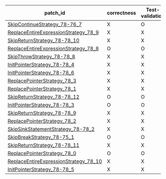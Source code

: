  | patch_id |correctness |Test-validation |NPEX-validation |
 |--- | --- | --- | --- | 
 | [SkipContinueStrategy_78-76_7](./patches/SkipContinueStrategy_78-76_7/patch.java#L89) | X | O | X | 
 | [ReplaceEntireExpressionStrategy_78_9](./patches/ReplaceEntireExpressionStrategy_78_9/patch.java#L89) | X | X | X | 
 | [SkipReturnStrategy_78-78_10](./patches/SkipReturnStrategy_78-78_10/patch.java#L89) | X | X | X | 
 | [ReplaceEntireExpressionStrategy_78_8](./patches/ReplaceEntireExpressionStrategy_78_8/patch.java#L89) | O | O | O | 
 | [SkipThrowStrategy_78-78_8](./patches/SkipThrowStrategy_78-78_8/patch.java#L89) | X | X | X | 
 | [InitPointerStrategy_78-78_4](./patches/InitPointerStrategy_78-78_4/patch.java#L89) | X | X | X | 
 | [InitPointerStrategy_78-78_6](./patches/InitPointerStrategy_78-78_6/patch.java#L89) | X | X | X | 
 | [ReplacePointerStrategy_78_3](./patches/ReplacePointerStrategy_78_3/patch.java#L89) | X | X | X | 
 | [ReplacePointerStrategy_78_1](./patches/ReplacePointerStrategy_78_1/patch.java#L89) | X | X | X | 
 | [SkipReturnStrategy_78-78_12](./patches/SkipReturnStrategy_78-78_12/patch.java#L89) | O | O | O | 
 | [InitPointerStrategy_78-78_3](./patches/InitPointerStrategy_78-78_3/patch.java#L89) | O | O | X | 
 | [SkipReturnStrategy_78-78_9](./patches/SkipReturnStrategy_78-78_9/patch.java#L89) | X | X | X | 
 | [ReplacePointerStrategy_78_2](./patches/ReplacePointerStrategy_78_2/patch.java#L89) | X | X | X | 
 | [SkipSinkStatementStrategy_78-78_2](./patches/SkipSinkStatementStrategy_78-78_2/patch.java#L89) | X | X | X | 
 | [SkipBreakStrategy_78-75_1](./patches/SkipBreakStrategy_78-75_1/patch.java#L89) | O | O | O | 
 | [SkipReturnStrategy_78-78_11](./patches/SkipReturnStrategy_78-78_11/patch.java#L89) | X | X | X | 
 | [ReplacePointerStrategy_78_0](./patches/ReplacePointerStrategy_78_0/patch.java#L89) | O | O | O | 
 | [ReplaceEntireExpressionStrategy_78_10](./patches/ReplaceEntireExpressionStrategy_78_10/patch.java#L89) | X | X | X | 
 | [InitPointerStrategy_78-78_5](./patches/InitPointerStrategy_78-78_5/patch.java#L89) | X | X | X | 
